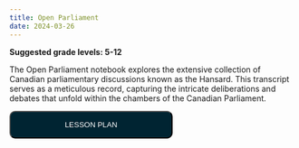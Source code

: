 ```yaml
---
title: Open Parliament
date: 2024-03-26
---
```

<p><b>Suggested grade levels: 5-12</b></p>
The Open Parliament notebook explores the extensive collection of Canadian parliamentary discussions known as the Hansard. This transcript serves as a meticulous record, capturing the intricate deliberations and debates that unfold within the chambers of the Canadian Parliament.

<a href="Open-Parliament-and-Hansard-Analysis-Lesson-Plan-1.pdf" target="_blank"><button style="background:#002432;color:white;border-radius:10px;padding:15px;width:30vw;">LESSON PLAN</button></a>
